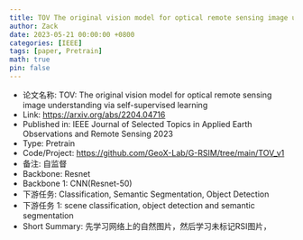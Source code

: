 ```yaml
---
title: TOV The original vision model for optical remote sensing image understanding via self-supervised learning
author: Zack
date: 2023-05-21 00:00:00 +0800
categories: [IEEE]
tags: [paper, Pretrain]
math: true
pin: false
---
```

- 论文名称: TOV: The original vision model for optical remote sensing image understanding via self-supervised learning
- Link: https://arxiv.org/abs/2204.04716
- Published in: IEEE Journal of Selected Topics in Applied Earth Observations and Remote Sensing 2023
- Type: Pretrain
- Code/Project: https://github.com/GeoX-Lab/G-RSIM/tree/main/TOV_v1
- 备注: 自监督
- Backbone: Resnet
- Backbone 1: CNN(Resnet-50)
- 下游任务: Classification, Semantic Segmentation, Object Detection
- 下游任务 1: scene classification, object detection and semantic segmentation
- Short Summary: 先学习网络上的自然图片，然后学习未标记RSI图片，
